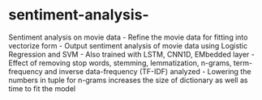 # sentiment-analysis-
Sentiment analysis on movie data  - Refine the movie data for fitting into vectorize form - Output sentiment analysis of movie data using Logistic Regression and SVM - Also trained with LSTM, CNN1D, EMbedded layer - Effect of removing stop words, stemming, lemmatization, n-grams, term-frequency and inverse data-frequency (TF-IDF) analyzed  - Lowering the numbers in tuple for n-grams increases the size of dictionary as well as time to fit the model
